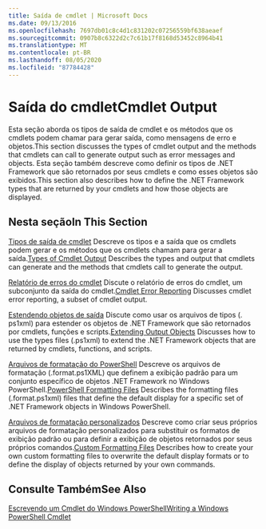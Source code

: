 ```yaml
---
title: Saída de cmdlet | Microsoft Docs
ms.date: 09/13/2016
ms.openlocfilehash: 7697db01c8c4d1c831202c07256559bf638aeaef
ms.sourcegitcommit: 0907b8c6322d2c7c61b17f8168d53452c8964b41
ms.translationtype: MT
ms.contentlocale: pt-BR
ms.lasthandoff: 08/05/2020
ms.locfileid: "87784428"
---
```

# <a name="cmdlet-output"></a><span data-ttu-id="7e3a8-102">Saída do cmdlet</span><span class="sxs-lookup"><span data-stu-id="7e3a8-102">Cmdlet Output</span></span>

<span data-ttu-id="7e3a8-103">Esta seção aborda os tipos de saída de cmdlet e os métodos que os cmdlets podem chamar para gerar saída, como mensagens de erro e objetos.</span><span class="sxs-lookup"><span data-stu-id="7e3a8-103">This section discusses the types of cmdlet output and the methods that cmdlets can call to generate output such as error messages and objects.</span></span> <span data-ttu-id="7e3a8-104">Esta seção também descreve como definir os tipos de .NET Framework que são retornados por seus cmdlets e como esses objetos são exibidos.</span><span class="sxs-lookup"><span data-stu-id="7e3a8-104">This section also describes how to define the .NET Framework types that are returned by your cmdlets and how those objects are displayed.</span></span>

## <a name="in-this-section"></a><span data-ttu-id="7e3a8-105">Nesta seção</span><span class="sxs-lookup"><span data-stu-id="7e3a8-105">In This Section</span></span>

<span data-ttu-id="7e3a8-106">[Tipos de saída de cmdlet](./types-of-cmdlet-output.md) Descreve os tipos e a saída que os cmdlets podem gerar e os métodos que os cmdlets chamam para gerar a saída.</span><span class="sxs-lookup"><span data-stu-id="7e3a8-106">[Types of Cmdlet Output](./types-of-cmdlet-output.md) Describes the types and output that cmdlets can generate and the methods that cmdlets call to generate the output.</span></span>

<span data-ttu-id="7e3a8-107">[Relatório de erros do cmdlet](./cmdlet-error-reporting.md) Discute o relatório de erros do cmdlet, um subconjunto da saída do cmdlet.</span><span class="sxs-lookup"><span data-stu-id="7e3a8-107">[Cmdlet Error Reporting](./cmdlet-error-reporting.md) Discusses cmdlet error reporting, a subset of cmdlet output.</span></span>

<span data-ttu-id="7e3a8-108">[Estendendo objetos de saída](./extending-output-objects.md) Discute como usar os arquivos de tipos (. ps1xml) para estender os objetos de .NET Framework que são retornados por cmdlets, funções e scripts.</span><span class="sxs-lookup"><span data-stu-id="7e3a8-108">[Extending Output Objects](./extending-output-objects.md) Discusses how to use the types files (.ps1xml) to extend the .NET Framework objects that are returned by cmdlets, functions, and scripts.</span></span>

<span data-ttu-id="7e3a8-109">[Arquivos de formatação do PowerShell](../format/powershell-formatting-files.md) Descreve os arquivos de formatação (.format.ps1XML) que definem a exibição padrão para um conjunto específico de objetos .NET Framework no Windows PowerShell.</span><span class="sxs-lookup"><span data-stu-id="7e3a8-109">[PowerShell Formatting Files](../format/powershell-formatting-files.md) Describes the formatting files (.format.ps1xml) files that define the default display for a specific set of .NET Framework objects in Windows PowerShell.</span></span>

<span data-ttu-id="7e3a8-110">[Arquivos de formatação personalizados](./custom-formatting-files.md) Descreve como criar seus próprios arquivos de formatação personalizados para substituir os formatos de exibição padrão ou para definir a exibição de objetos retornados por seus próprios comandos.</span><span class="sxs-lookup"><span data-stu-id="7e3a8-110">[Custom Formatting Files](./custom-formatting-files.md) Describes how to create your own custom formatting files to overwrite the default display formats or to define the display of objects returned by your own commands.</span></span>

## <a name="see-also"></a><span data-ttu-id="7e3a8-111">Consulte Também</span><span class="sxs-lookup"><span data-stu-id="7e3a8-111">See Also</span></span>

[<span data-ttu-id="7e3a8-112">Escrevendo um Cmdlet do Windows PowerShell</span><span class="sxs-lookup"><span data-stu-id="7e3a8-112">Writing a Windows PowerShell Cmdlet</span></span>](./writing-a-windows-powershell-cmdlet.md)
